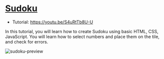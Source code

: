 # [Sudoku](https://youtu.be/S4uRtTb8U-U)
- Tutorial: https://youtu.be/S4uRtTb8U-U


In this tutorial, you will learn how to create Sudoku using basic HTML, CSS, JavaScript. You will learn how to select numbers and place them on the tile, and check for errors.

![sudoku-preview](https://user-images.githubusercontent.com/78777681/163041771-71dd9cfd-7c94-424a-bdc9-4c252ccd66a8.png)

